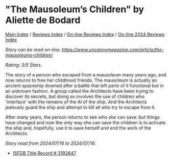 # "The Mausoleum’s Children" by Aliette de Bodard

[Main Index](../../../README.md) / [Reviews Index](../../README.md) / [On-line Reviews Index](../README.md) / [On-line 2024 Reviews Index](README.md)

*Story can be read on-line: <https://www.uncannymagazine.com/article/the-mausoleums-children/>*

*Rating: 3/5 Stars.*

The story of a person who escaped from a mausoleum many years ago, and now returns to free her childhood friends. The mausoleum is actually an ancient spaceship downed after a battle that left parts of it functional but in an unknown fashion. A group called the Architects have been trying to discover its secrets, but doing so involves the use of children who 'interface' with the remains of the AI of the ship. And the Architects jealously guard the ship and attempt to kill all who try to escape from it.

After many years, the person returns to see who she can save: but things have changed and now the only way she can save the children is to activate the ship and, hopefully, use it to save herself and end the work of the Architects.

*Story read from 2024/07/16 to 2024/07/16.*

- [ISFDB Title Record # 3192647](https://www.isfdb.org/cgi-bin/title.cgi?3192647)
